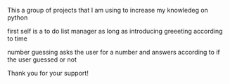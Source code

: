 This a group of projects that I am using to increase my knowledeg on python

first self is a to do list manager as long as introducing greeeting according to time

number guessing asks the user for a number and answers according to if the user guessed or not

Thank you for your support!
